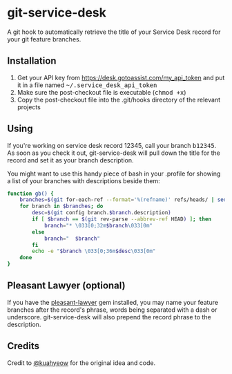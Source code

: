 # git-service-desk

A git hook to automatically retrieve the title of your Service Desk record for your git feature branches.

## Installation

1. Get your API key from https://desk.gotoassist.com/my_api_token and put it in a file named
   <tt>~/.service_desk_api_token</tt>
2. Make sure the post-checkout file is executable (<tt>chmod +x</tt>)
3. Copy the post-checkout file into the .git/hooks directory of the relevant projects

## Using

If you're working on service desk record 12345, call your branch <tt>b12345</tt>.  As soon as you check it out, git-service-desk will pull down the title for the record and set it as your branch description.

You might want to use this handy piece of bash in your .profile for showing a list of your branches with descriptions beside them:

```bash
function gb() {
    branches=$(git for-each-ref --format='%(refname)' refs/heads/ | sed 's|refs/heads/||')
    for branch in $branches; do
        desc=$(git config branch.$branch.description)
        if [ $branch == $(git rev-parse --abbrev-ref HEAD) ]; then
            branch="* \033[0;32m$branch\033[0m"
        else
            branch="  $branch"
        fi
        echo -e "$branch \033[0;36m$desc\033[0m"
    done
}
```

## Pleasant Lawyer (optional)

If you have the [pleasant-lawyer](https://github.com/ezza/pleasant-lawyer) gem installed, you may name your feature branches after the record's phrase, words being
separated with a dash or underscore.  git-service-desk will also prepend the record phrase to the description.

## Credits

Credit to [@kuahyeow](https://github.com/kuahyeow) for the original idea and code.
